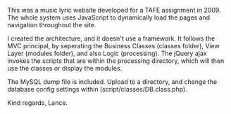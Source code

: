 This was a music lyric website developed for a TAFE assignment in 2009. The whole system uses JavaScript to dynamically load the pages and navigation throughout the site.

I created the architecture, and it doesn't use a framework. It follows the MVC principal, by seperating the Business Classes (classes folder), View Layer (modules folder), and also Logic (processing). The jQuery ajax invokes the scripts that are within the processing directory, which will then use the classes or display the modules.

The MySQL dump file is included. Upload to a directory, and change the database config settings within (script/classes/DB.class.php).

Kind regards,
Lance.

